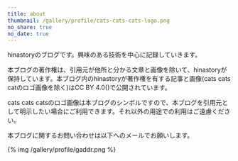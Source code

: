 ```yaml
---
title: about
thumbnail: /gallery/profile/cats-cats-cats-logo.png
no_share: true
no_date: true
---
```


hinastoryのブログです。興味のある技術を中心に記録していきます。

本ブログの著作権は、引用元が他所と分かる文章と画像を除いて、hinastoryが保持しています。本ブログ内のhinastoryが著作権を有する記事と画像(cats cats catのロゴ画像を除く)はCC BY 4.0(<a class="button is-white about" target="_blank" title="Creative Commons" href="https://creativecommons.org/"><i class="fab fa-creative-commons"></i></a><a class="button is-white about" target="_blank" title="Attribution 4.0 International" href="https://creativecommons.org/licenses/by/4.0/"><i class="fab fa-creative-commons-by"></i></a>)で公開されています。

cats cats catsのロゴ画像は本ブログのシンボルですので、本ブログを引用元として明示したい場合にご利用できます。それ以外の用途での利用はご遠慮ください。

本ブログに関するお問い合わせは以下へのメールでお願いします。

{% img /gallery/profile/gaddr.png %}